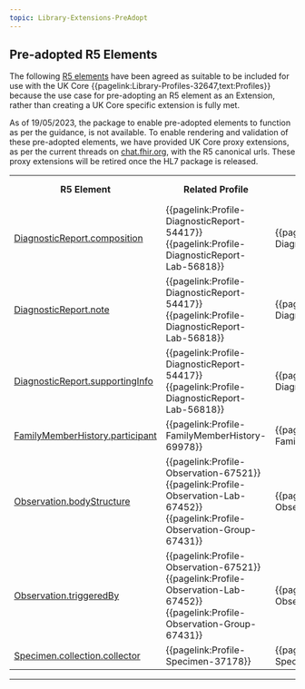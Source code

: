```yaml
---
topic: Library-Extensions-PreAdopt
---
```

## Pre-adopted R5 Elements


The following <a href="https://hl7.org/fhir/versions.html#extensions" class="external">R5 elements</a> have been agreed as suitable to be included for use with the UK Core {{pagelink:Library-Profiles-32647,text:Profiles}} because the use case for pre-adopting an R5 element as an Extension, rather than creating a UK Core specific extension is fully met.

As of 19/05/2023, the package to enable pre-adopted elements to function as per the guidance, is not available. To enable rendering and validation of these pre-adopted elements, we have provided UK Core proxy extensions, as per the current threads on <a href="https://chat.fhir.org/#narrow/stream/179166-implementers/topic/R5.20Extensions.20for.20R4.3F" class="external">chat.fhir.org</a>, with the R5 canonical urls. These proxy extensions will be retired once the HL7 package is released.

<table class="assets" title="Pre-adopted FHIR R5 elements list and context of use details">
<tr>
<th>R5 Element</th>
<th>Related Profile</th>
<th>Proxy Extension</th>
<th>Modifier Extension</th>
</tr>
<tr>
<td><a href="https://hl7.org/fhir/R5/diagnosticreport-definitions.html#DiagnosticReport.composition" class="external">DiagnosticReport.composition</a></td>
<td>{{pagelink:Profile-DiagnosticReport-54417}}<br>
{{pagelink:Profile-DiagnosticReport-Lab-56818}}</td>
<td>{{pagelink:Extension-UKCore-DiagnosticReportComposition}}</td>
<td>NO</td>
</tr>
<tr>
<td><a href="https://hl7.org/fhir/R5/diagnosticreport-definitions.html#DiagnosticReport.note" class="external">DiagnosticReport.note</a></td>
<td>{{pagelink:Profile-DiagnosticReport-54417}}<br>
{{pagelink:Profile-DiagnosticReport-Lab-56818}}</td>
<td>{{pagelink:Extension-UKCore-DiagnosticReportNote}}</td>
<td>NO</td>
</tr>
<tr>
<td><a href="https://hl7.org/fhir/R5/diagnosticreport-definitions.html#DiagnosticReport.supportingInfo" class="external">DiagnosticReport.supportingInfo</a></td>
<td>{{pagelink:Profile-DiagnosticReport-54417}}<br>
{{pagelink:Profile-DiagnosticReport-Lab-56818}}</td>
<td>{{pagelink:Extension-UKCore-DiagnosticReportSupportingInfo}}</td>
<td>NO</td>
</tr>
<tr>
<td><a href="https://hl7.org/fhir/R5/familymemberhistory-definitions.html#FamilyMemberHistory.participant" class="external">FamilyMemberHistory.participant</a></td>
<td>{{pagelink:Profile-FamilyMemberHistory-69978}}</td>
<td>{{pagelink:Extension-UKCore-FamilyMemberHistoryParticipant}}</td>
<td>NO</td>
</tr>
<tr>
<td><a href="https://hl7.org/fhir/R5/observation-definitions.html#Observation.bodyStructure" class="external">Observation.bodyStructure</a></td>
<td>{{pagelink:Profile-Observation-67521}}<br>
{{pagelink:Profile-Observation-Lab-67452}}<br>
{{pagelink:Profile-Observation-Group-67431}}</td>
<td>{{pagelink:Extension-UKCore-ObservationBodyStructure}}</td>
<td>NO</td>
</tr>
<tr>
<td><a href="https://hl7.org/fhir/R5/observation-definitions.html#Observation.triggeredBy" class="external">Observation.triggeredBy</a></td>
<td>{{pagelink:Profile-Observation-67521}}<br>
{{pagelink:Profile-Observation-Lab-67452}}<br>
{{pagelink:Profile-Observation-Group-67431}}</td>
<td>{{pagelink:Extension-UKCore-ObservationTriggeredBy}}</td>
<td>NO</td>
</tr>
<tr>
<td><a href="https://hl7.org/fhir/R5/specimen-definitions.html#Specimen.collection.collector" class="external">Specimen.collection.collector</a></td>
<td>{{pagelink:Profile-Specimen-37178}}</td>
<td>{{pagelink:Extension-UKCore-SpecimenCollectionCollector}}</td>
<td>NO</td>
</tr>

</table>

---